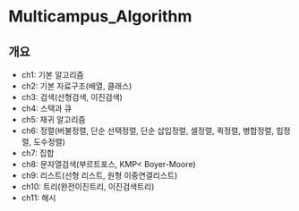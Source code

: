 # Multicampus_Algorithm

## 개요
- ch1: 기본 알고리즘 
- ch2: 기본 자료구조(배열, 클래스) 
- ch3: 검색(선형검색, 이진검색) 
- ch4: 스택과 큐 
- ch5: 재귀 알고리즘 
- ch6: 정렬(버불정렬, 단순 선택정렬, 단순 삽입정렬, 셀정렬, 퀵정렬, 병합정렬, 힙정렬, 도수정렬) 
- ch7: 집합 
- ch8: 문자열검색(부르트포스, KMP< Boyer-Moore) 
- ch9: 리스트(선형 리스트, 원형 이중연결리스트) 
- ch10: 트리(완전이진트리, 이진검색트리) 
- ch11: 해시
